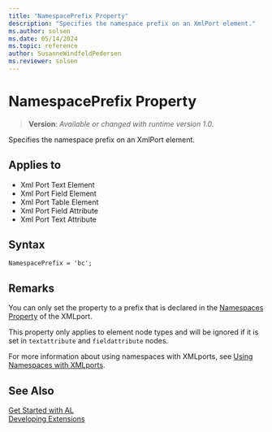 ```yaml
---
title: "NamespacePrefix Property"
description: "Specifies the namespace prefix on an XmlPort element."
ms.author: solsen
ms.date: 05/14/2024
ms.topic: reference
author: SusanneWindfeldPedersen
ms.reviewer: solsen
---
```

[//]: # (START>DO_NOT_EDIT)
[//]: # (IMPORTANT:Do not edit any of the content between here and the END>DO_NOT_EDIT.)
[//]: # (Any modifications should be made in the .xml files in the ModernDev repo.)
# NamespacePrefix Property
> **Version**: _Available or changed with runtime version 1.0._

Specifies the namespace prefix on an XmlPort element.

## Applies to
-   Xml Port Text Element
-   Xml Port Field Element
-   Xml Port Table Element
-   Xml Port Field Attribute
-   Xml Port Text Attribute

[//]: # (IMPORTANT: END>DO_NOT_EDIT)


## Syntax

```AL
NamespacePrefix = 'bc';
```
 
## Remarks

You can only set the property to a prefix that is declared in the [Namespaces Property](devenv-namespaces-property.md) of the XMLport.  

This property only applies to element node types and will be ignored if it is set in `textattribute` and `fieldattribute` nodes. 

For more information about using namespaces with XMLports, see  [Using Namespaces with XMLports](../devenv-using-namespaces-with-xmlports.md).  

## See Also  

[Get Started with AL](../devenv-get-started.md)  
[Developing Extensions](../devenv-dev-overview.md)  